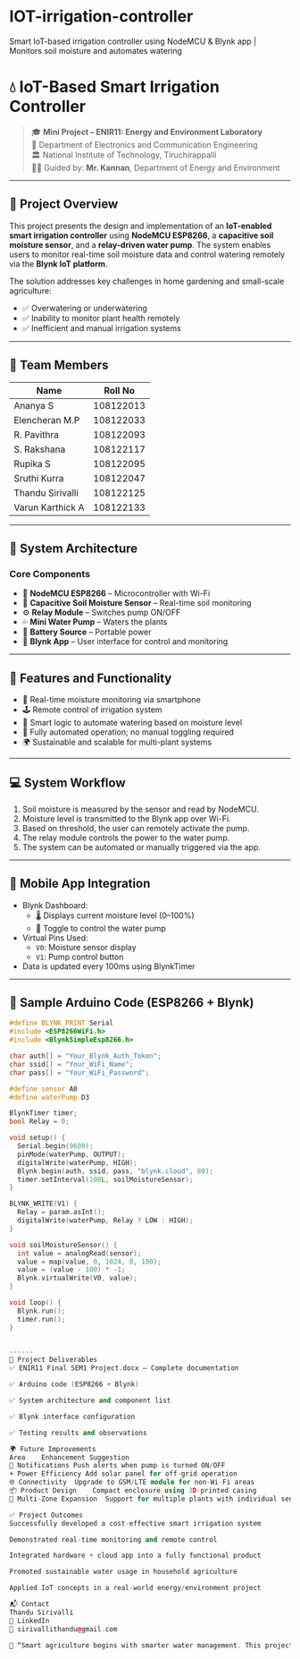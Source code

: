 # IOT-irrigation-controller
Smart IoT-based irrigation controller using NodeMCU &amp; Blynk app | Monitors soil moisture and automates watering
# 💧 IoT-Based Smart Irrigation Controller

> 🎓 **Mini Project – ENIR11: Energy and Environment Laboratory**  
> 🏫 Department of Electronics and Communication Engineering  
> 🏛️ National Institute of Technology, Tiruchirappalli  
> 👨‍🏫 Guided by: **Mr. Kannan**, Department of Energy and Environment

---

## 📌 Project Overview

This project presents the design and implementation of an **IoT-enabled smart irrigation controller** using **NodeMCU ESP8266**, a **capacitive soil moisture sensor**, and a **relay-driven water pump**. The system enables users to monitor real-time soil moisture data and control watering remotely via the **Blynk IoT platform**.

The solution addresses key challenges in home gardening and small-scale agriculture:
- ✅ Overwatering or underwatering
- ✅ Inability to monitor plant health remotely
- ✅ Inefficient and manual irrigation systems

---

## 👥 Team Members

| Name              | Roll No     |
|------------------|-------------|
| Ananya S         | 108122013   |
| Elencheran M.P   | 108122033   |
| R. Pavithra      | 108122093   |
| S. Rakshana      | 108122117   |
| Rupika S         | 108122095   |
| Sruthi Kurra     | 108122047   |
| Thandu Sirivalli | 108122125   |
| Varun Karthick A | 108122133   |

---

## 🧩 System Architecture

### Core Components
- 🔌 **NodeMCU ESP8266** – Microcontroller with Wi-Fi
- 🌱 **Capacitive Soil Moisture Sensor** – Real-time soil monitoring
- ⚙️ **Relay Module** – Switches pump ON/OFF
- 💦 **Mini Water Pump** – Waters the plants
- 🔋 **Battery Source** – Portable power
- 📱 **Blynk App** – User interface for control and monitoring

---

## 🔧 Features and Functionality

- 📡 Real-time moisture monitoring via smartphone
- 🕹️ Remote control of irrigation system
- 🧠 Smart logic to automate watering based on moisture level
- 🔄 Fully automated operation; no manual toggling required
- 🌍 Sustainable and scalable for multi-plant systems

---

## 💻 System Workflow

1. Soil moisture is measured by the sensor and read by NodeMCU.
2. Moisture level is transmitted to the Blynk app over Wi-Fi.
3. Based on threshold, the user can remotely activate the pump.
4. The relay module controls the power to the water pump.
5. The system can be automated or manually triggered via the app.

---

## 📲 Mobile App Integration

- Blynk Dashboard:
  - 🌡️ Displays current moisture level (0–100%)
  - 🔘 Toggle to control the water pump
- Virtual Pins Used:
  - `V0`: Moisture sensor display
  - `V1`: Pump control button
- Data is updated every 100ms using BlynkTimer

---

## 🧠 Sample Arduino Code (ESP8266 + Blynk)

```cpp
#define BLYNK_PRINT Serial
#include <ESP8266WiFi.h>
#include <BlynkSimpleEsp8266.h>

char auth[] = "Your_Blynk_Auth_Token";
char ssid[] = "Your_WiFi_Name";
char pass[] = "Your_WiFi_Password";

#define sensor A0
#define waterPump D3

BlynkTimer timer;
bool Relay = 0;

void setup() {
  Serial.begin(9600);
  pinMode(waterPump, OUTPUT);
  digitalWrite(waterPump, HIGH);
  Blynk.begin(auth, ssid, pass, "blynk.cloud", 80);
  timer.setInterval(100L, soilMoistureSensor);
}

BLYNK_WRITE(V1) {
  Relay = param.asInt();
  digitalWrite(waterPump, Relay ? LOW : HIGH);
}

void soilMoistureSensor() {
  int value = analogRead(sensor);
  value = map(value, 0, 1024, 0, 100);
  value = (value - 100) * -1;
  Blynk.virtualWrite(V0, value);
}

void loop() {
  Blynk.run();
  timer.run();
}


------
📂 Project Deliverables
✅ ENIR11 Final SEM1 Project.docx – Complete documentation

✅ Arduino code (ESP8266 + Blynk)

✅ System architecture and component list

✅ Blynk interface configuration

✅ Testing results and observations

🌍 Future Improvements
Area	Enhancement Suggestion
🔔 Notifications	Push alerts when pump is turned ON/OFF
☀️ Power Efficiency	Add solar panel for off-grid operation
🌐 Connectivity	Upgrade to GSM/LTE module for non-Wi-Fi areas
📦 Product Design	Compact enclosure using 3D-printed casing
🌾 Multi-Zone Expansion	Support for multiple plants with individual sensors

✅ Project Outcomes
Successfully developed a cost-effective smart irrigation system

Demonstrated real-time monitoring and remote control

Integrated hardware + cloud app into a fully functional product

Promoted sustainable water usage in household agriculture

Applied IoT concepts in a real-world energy/environment project

📬 Contact
Thandu Sirivalli
🔗 LinkedIn
📧 sirivallithandu@gmail.com

🌱 “Smart agriculture begins with smarter water management. This project aims to bring sustainability to every drop.”
